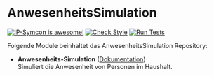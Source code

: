 # AnwesenheitsSimulation

[![IP-Symcon is awesome!](https://img.shields.io/badge/IP--Symcon-5.0-blue.svg)](https://www.symcon.de)
[![Check Style](https://github.com/symcon/AnwesenheitsSimulation/workflows/Check%20Style/badge.svg)](https://github.com/symcon/AnwesenheitsSimulation/actions)
[![Run Tests](https://github.com/symcon/AnwesenheitsSimulation/workflows/Run%20Tests/badge.svg)](https://github.com/symcon/AnwesenheitsSimulation/actions)

Folgende Module beinhaltet das AnwesenheitsSimulation Repository:

- __Anwesenheits-Simulation__ ([Dokumentation](AnwesenheitsSimulation))  
	Simuliert die Anwesenheit von Personen im Haushalt.
